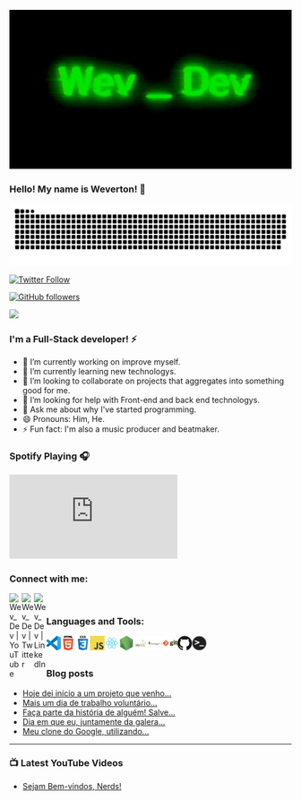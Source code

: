 ![wevdev](https://github.com/wevertonbezzera013/wevertonbezzera013/blob/main/aef1456a77ad430f929373451f414d09.gif)

### Hello! My name is Weverton! 👋

![snake gif](https://github.com/wevertonbezzera013/wevertonbezzera013/blob/output/github-contribution-grid-snake.svg)

[![Twitter Follow](https://img.shields.io/twitter/follow/wev_dev?color=1DA1F2&logo=twitter&style=for-the-badge)](https://twitter.com/wev_dev)

[![GitHub followers](https://img.shields.io/github/followers/wevertonbezzera013?logo=GitHub&style=for-the-badge)](https://github.com/wevertonbezzera013)

![](https://komarev.com/ghpvc/?username=wevertonbezzera013&style=flat-square)

### I'm a Full-Stack developer! ⚡

- 🔭 I’m currently working on improve myself.
- 🌱 I’m currently learning new technologys.
- 👯 I’m looking to collaborate on projects that aggregates into something good for me.
- 🤔 I’m looking for help with Front-end and back end technologys.
- 💬 Ask me about why I've started programming.            
- 😄 Pronouns: Him, He.
- ⚡ Fun fact: I'm also a music producer and beatmaker.

### Spotify Playing 🎧

[![Spotify](https://novatorem-d54icf8nh.vercel.app/api/spotify.py)](https://open.spotify.com/user/wevertonbezzera013)

### Connect with me:

[<img align="left" alt="Wev_Dev | YouTube" width="22px" src="https://cdn.jsdelivr.net/npm/simple-icons@v3/icons/youtube.svg" />][youtube]
[<img align="left" alt="Wev_Dev | Twitter" width="22px" src="https://cdn.jsdelivr.net/npm/simple-icons@v3/icons/twitter.svg" />][twitter]
[<img align="left" alt="Wev_Dev | LinkedIn" width="22px" src="https://cdn.jsdelivr.net/npm/simple-icons@v3/icons/linkedin.svg" />][linkedin]

<br />

### Languages and Tools:

[<img align="left" alt="Visual Studio Code" width="26px" src="https://raw.githubusercontent.com/github/explore/80688e429a7d4ef2fca1e82350fe8e3517d3494d/topics/visual-studio-code/visual-studio-code.png" />][webdevplaylist]
[<img align="left" alt="HTML5" width="26px" src="https://raw.githubusercontent.com/github/explore/80688e429a7d4ef2fca1e82350fe8e3517d3494d/topics/html/html.png" />][webdevplaylist]
[<img align="left" alt="CSS3" width="26px" src="https://raw.githubusercontent.com/github/explore/80688e429a7d4ef2fca1e82350fe8e3517d3494d/topics/css/css.png" />][webdevplaylist]
[<img align="left" alt="JavaScript" width="26px" src="https://raw.githubusercontent.com/github/explore/80688e429a7d4ef2fca1e82350fe8e3517d3494d/topics/javascript/javascript.png" />][webdevplaylist]
[<img align="left" alt="React" width="26px" src="https://raw.githubusercontent.com/github/explore/80688e429a7d4ef2fca1e82350fe8e3517d3494d/topics/react/react.png" />][webdevplaylist]
[<img align="left" alt="Node.js" width="26px" src="https://raw.githubusercontent.com/github/explore/80688e429a7d4ef2fca1e82350fe8e3517d3494d/topics/nodejs/nodejs.png" />][webdevplaylist]
[<img align="left" alt="MySQL" width="26px" src="https://raw.githubusercontent.com/github/explore/80688e429a7d4ef2fca1e82350fe8e3517d3494d/topics/mysql/mysql.png" />][webdevplaylist]
[<img align="left" alt="MongoDB" width="26px" src="https://raw.githubusercontent.com/github/explore/80688e429a7d4ef2fca1e82350fe8e3517d3494d/topics/mongodb/mongodb.png" />][webdevplaylist]
[<img align="left" alt="Git" width="26px" src="https://raw.githubusercontent.com/github/explore/80688e429a7d4ef2fca1e82350fe8e3517d3494d/topics/git/git.png" />][webdevplaylist]
[<img align="left" alt="GitHub" width="26px" src="https://raw.githubusercontent.com/github/explore/78df643247d429f6cc873026c0622819ad797942/topics/github/github.png" />][webdevplaylist]
[<img align="left" alt="Terminal" width="26px" src="https://raw.githubusercontent.com/github/explore/80688e429a7d4ef2fca1e82350fe8e3517d3494d/topics/terminal/terminal.png" />][webdevplaylist]

<br />
<br />

### Blog posts
<!-- BLOG-POST-LIST:START -->
- [Hoje dei início a um projeto que venho...](https://www.linkedin.com/posts/weverton-bezerra-da-costa-061ab11a4_sejam-bem-vindos-nerds-activity-6757377853911793664-E02J)
- [Mais um dia de trabalho voluntário...](https://www.linkedin.com/feed/update/urn:li:activity:6708527043920846848/)
- [Faça parte da história de alguém! Salve...](https://www.linkedin.com/feed/update/urn:li:activity:6707023930437312512/)
- [Dia em que eu, juntamente da galera...](https://www.linkedin.com/feed/update/urn:li:activity:6707709758079565824/)
- [Meu clone do Google, utilizando...](https://www.linkedin.com/posts/weverton-bezerra-da-costa-061ab11a4_html-css-javascript-activity-6723038100588634114-dQRX)
<!-- BLOG-POST-LIST:END -->

---

### 📺 Latest YouTube Videos

<!-- YOUTUBE:START -->
- [Sejam Bem-vindos, Nerds!](https://www.youtube.com/channel/UCCwI6nTtlty0Fp2QMdQV41w)
<!-- YOUTUBE:END -->



[twitter]: https://twitter.com/wev_dev
[youtube]: https://www.youtube.com/channel/UCCwI6nTtlty0Fp2QMdQV41w
[linkedin]: https://www.linkedin.com/in/weverton-bezerra-da-costa-061ab11a4/
[webdevplaylist]: https://www.youtube.com/channel/UCCwI6nTtlty0Fp2QMdQV41w
